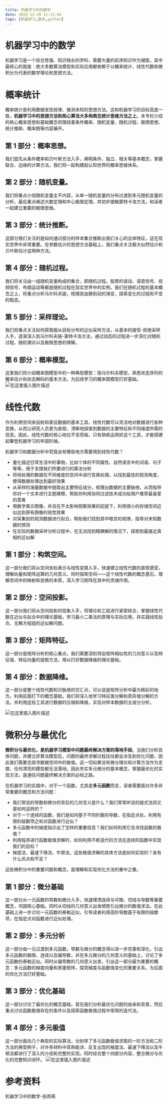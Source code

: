 ```yaml
---
title: 机器学习中的数学
date: 2019-12-29 11:11:44
tags: [机器学习,数学,python]
---
```




# 机器学习中的数学
机器学习是一个综合性强、知识栈长的学科，需要大量的前序知识作为铺垫。其中最核心的就是：绝大多数算法模型和实际应用都依赖于以概率统计、线性代数和微积分为代表的数学理论和思想方法。
# 概率统计
概率统计是利用数据发现规律、推测未知的思想方法。这和机器学习的目标高度一致，**机器学习中的思想方法和核心算法大多构筑在统计思维方法之上**。本专栏介绍的核心概率思想和基础概念将围绕着条件概率、随机变量、随机过程、极限思想、统计推断、概率图等内容展开。
## 第 1 部分：概率思想。
我们首先从条件概率和贝叶斯方法入手，阐明条件、独立、相关等基本概念，掌握联合、边缘的计算方法，我们将一起构建起认知世界的概率思维体系。

## 第 2 部分：随机变量。
我们将重点介绍随机变量主干内容，从单一随机变量的分布过渡到多元随机变量的分析，最后重点阐述大数定理和中心极限定理，并初步接触蒙特卡洛方法，和读者一起建立重要的极限思维。

## 第 3 部分：统计推断。
这部分我们关注的是如何通过部分的样本集合推断出我们关心的总体特征，这在现实世界中非常重要。在参数估计的思想方法基础上，我们重点关注极大似然估计和贝叶斯估计这两种方法。

## 第 4 部分：随机过程。
我们将关注由一组随机变量构成的集合，即随机过程。股票的波动、语音信号、视频信号、布朗运动等都是随机过程在现实世界中的实例。我们在随机过程的基本概念之上，将重点分析马尔科夫链，梳理其由静到动的演变，探索变化的过程和不变的稳态。

## 第 5 部分：采样理论。
我们将重点关注如何获取服从目标分布的近似采样方法，从基本的接受-拒绝采样入手，逐渐深入到马尔科夫链-蒙特卡洛方法，通过动态的过程进一步深化对随机过程、随机理论以及极限思想的理解。

## 第 6 部分：概率模型。
这里我们将介绍概率图模型中的一种典型模型：隐马尔科夫模型，熟悉状态序列的概率估计和状态解码的基本方法，为后续学习的概率图模型打好基础。
![在这里插入图片描述](https://imgconvert.csdnimg.cn/aHR0cHM6Ly9pbWFnZXMuZ2l0Ym9vay5jbi9GcGtEeWxHV2dBaEpPM3lHYnpGaUZlcFVtOW9a?x-oss-process=image/format,png)
# 线性代数
作为利用空间来投射和表征数据的基本工具，线性代数可以灵活地对数据进行各种变换，从而让研究人员更为直观、清晰地探查到数据的主要特征和不同维度所需的信息。因此，线性代数的核心地位不言而喻，只有熟练运用好这个工具，才能搭建起攀登机器学习的牢固阶梯。

机器学习和数据分析中究竟会有哪些地方需要用到线性代数？

- 量化描述日常生活中的事物，比如个体的不同属性、自然语言中的词语、句子等等，用于支撑我们所要进行的算法分析
- 将待处理的数据在不同维度的空间中进行变换处理，以找到最佳的观测角度，使得数据处理达到最好效果
- 从采样的海量数据中提取出主要特征成分，梳理出数据的主要脉络，从而指导你对一个文本进行主题建模，帮助你利用协同过滤技术成功给用户推荐最喜爱的菜肴
- 用数字表示图像，并且在不太影响观察效果的前提下，利用很小的存储空间近似达到原有图像的视觉效果
- 对采集到的观测数据进行拟合，帮助我们找到其中暗含的规律，指导对未知数据的预测
- 在实际的数据采样分析过程中，在无法找到精确解的情况下，探索到最接近真相的近似解

## 第 1 部分：构筑空间。
这一部分我们将从空间坐标表示与线性变换入手，快速建立线性代数的直观感受，理解向量和矩阵运算的几何意义。同时探索空间——这个线性代数的概念基石，理解空间中的映射和变换的本质，深入学习矩阵在其中的灵魂作用。

## 第 2 部分：空间投影。
这一部分我们将从空间投影的现象入手，将理论和工程进行紧密结合，掌握线性代数在近似与拟合中的理论基础，学习最小二乘法的原理与实际应用，并实践线性拟合、无解方程组的近似解问题。

## 第 3 部分：矩阵特征。
这一部分是矩阵分析的核心重点，我们需要深刻领会矩阵相似性的几何意义以及特征值、特征向量的提取方法，用以打好数据降维的理论基础。

## 第 4 部分：数据降维。
这一部分是整个线性代数知识脉络的交汇点，可以说是矩阵分析中最为精彩的地方。利用前面打下的概念基础，我们将深入地学习特征值分解和奇异值分解的方法，并利用这些工具进行数据的压缩和降维，实现对样本数据的主成分分析。

![在这里插入图片描述](https://imgconvert.csdnimg.cn/aHR0cHM6Ly9pbWFnZXMuZ2l0Ym9vay5jbi9GdXdLOWNRQnU0RWlQMkFUbURKQlBSa2FQVkYz?x-oss-process=image/format,png)
# 微积分与最优化
**微积分与最优化，是机器学习模型中问题最终解决方案的落地手段**。当我们分析具体问题，并建立好算法模型后，问题的最终求解过程往往都会涉及到优化问题，因此我们需要去探寻数据空间中的极值。这一切如果没有微分理论和计算方法作为支撑，任何漂亮的模型都无法落地。因此夯实多元微分的基本概念，掌握最优化的实现方法，是通往问题最终解决方案的必经之路。

在机器学习的实践中，对于一个函数，尤其是**多元函数**而言，读者需要面对许多非常重要的概念和方法问题：

- 我们常说的导数和微分的背后的几何含义是什么？我们常常听说的链式法则又是如何运转的？
- 对于一个连续的函数，我们是如何基于不同阶数的导数，在指定点处，利用有限的级数项之和对函数进行近似？
- 多元函数中的梯度指示出了怎样的重要信息？我们如何利用它去寻找函数的极值？
- 利用程序进行函数极值求解时，如何利用不断迭代的方法在连续的函数中实现我们的目标？
- 梯度法、最速下降法、牛顿法，这些极值求解的具体方法是如何实现的？各有什么优点和不足？

这些微积分中的重要问题和概念，是理解和实现优化方法的重中之重。
## 第 1 部分：微分基础
这一部分从一元函数的导数和微分入手，快速理清连续与可微、切线与导数等重要概念，巩固核心基础，同时从切线的几何意义出发顺势引出微分的数值求法。在此基础上进一步讨论一元函数的泰勒近似，引导读者利用高阶导数基于有限的级数项，在指定点对函数进行近似处理。

## 第 2 部分：多元分析
这一部分由一元过渡到多元函数，导数与微分的概念得以进一步完善和深化，引出多元函数的极限、连续以及偏导数，并在多元微分的几何意义的基础上，讨论了多元函数的泰勒近似。同时从偏导数的几何意义出发，引出这一部分最为重要的概念：多元函数的梯度向量和黑塞矩阵，探究梯度与函数值变化的重要关系，为后面的优化方法打好基础。

## 第 3 部分：优化基础
这一部分讨论了最优化的概念基础，首先我们分析最优化问题的由来和背景，然后重点讨论函数极值存在的条件以及探索函数极值过程中常用的迭代法。

## 第 4 部分：多元极值
这一部分面向几个典型的实际算法，分别举了多元函数极值求取的一阶方法和二阶方法的典型例子，对许多材料中耳熟能详、反复出现的梯度法、最速下降法以及牛顿法都进行了深入的介绍和完整的实现。同时综合整个四部分内容，整合微分与优化的完整知识闭环。
![在这里插入图片描述](https://imgconvert.csdnimg.cn/aHR0cHM6Ly9pbWFnZXMuZ2l0Ym9vay5jbi9GckRIUGl2WVQ2aHdhNUlDa1NBTl9FZE1aTnFq?x-oss-process=image/format,png)


# 参考资料
机器学习中的数学-张雨萌